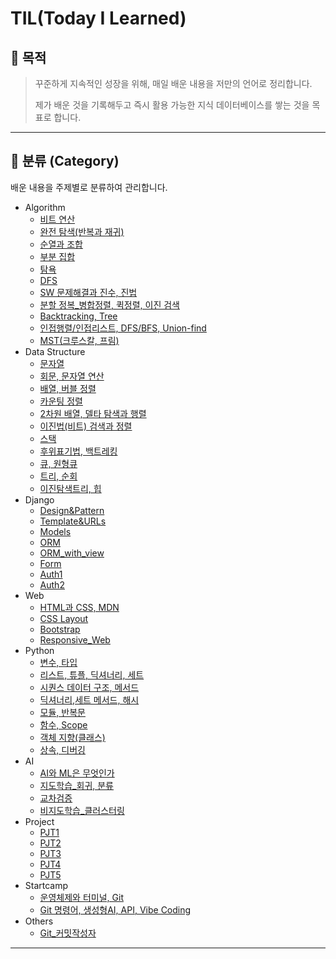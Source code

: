 # TIL(Today I Learned)

## 📌 목적

> 꾸준하게 지속적인 성장을 위해, 매일 배운 내용을 저만의 언어로 정리합니다.
> 
> 제가 배운 것을 기록해두고 즉시 활용 가능한 지식 데이터베이스를 쌓는 것을 목표로 합니다.

---

## 📂 분류 (Category)

배운 내용을 주제별로 분류하여 관리합니다.

- Algorithm
  - [비트 연산](Algorithm/Bit/2025-09-03.md)
  - [완전 탐색(반복과 재귀)](Algorithm/Bruteforce/2025-09-04.md)
  - [순열과 조합](Algorithm/Perm&Comb/2025-08-21.md)
  - [부분 집합](Algorithm/Power_Set/2025-08-24.md)
  - [탐욕](Algorithm/Greedy/2025-09-08.md)
  - [DFS](Algorithm/DFS/2025-08-13.md)
  - [SW 문제해결과 진수, 진법](Algorithm/SWproblem_solution/2025-09-02.md)
  - [분할 정복_병합정렬, 퀵정렬, 이진 검색](Algorithm/Divide&Conquer/2025-09-10.md)
  - [Backtracking, Tree](Algorithm/Backtracking/2025-09-11.md)
  - [인접행렬/인접리스트, DFS/BFS, Union-find](Algorithm/Graph/2025-09-15.md)
  - [MST(크루스칼, 프림)](Algorithm/MST_Dijkstra/2025-09-16.md)
- Data Structure
  - [문자열](Data_Structure/String_1/2025-08-08.md)
  - [회문, 문자열 연산](Data_Structure/String_2/2025-08-11.md)
  - [배열, 버블 정렬](Data_Structure/List1_1/2025-08-04.md)
  - [카운팅 정렬](Data_Structure/List1_2/2025-08-05.md)
  - [2차원 배열, 델타 탐색과 행렬](Data_Structure/List2_1/2025-08-06.md)
  - [이진법(비트) 검색과 정렬](Data_Structure/List2_2/2025-08-07.md)
  - [스택](Data_Structure/Stack1_1/2025-08-12.md)
  - [후위표기법, 백트레킹](Data_Structure/Stack2/2025-08-14.md)
  - [큐, 원형큐](Data_Structure/Queue/2025-08-20.md)
  - [트리, 순회](Data_Structure/Tree1/2025-08-22.md)
  - [이진탐색트리, 힙](Data_Structure/Tree2/2025-08-29.md)
- Django
  - [Design&Pattern](Django/Django_design&pattern/2025-09-18.md)
  - [Template&URLs](Django/Django_Template&URLs/2025-09-19.md)
  - [Models](Django/Django_Models/2025-09-23.md)
  - [ORM](Django/Django_ORM/2025-09-24.md)
  - [ORM_with_view](Django/Django_ORM_with_view/2025-09-25.md)
  - [Form](Django/Django_Form/2025-09-29.md)
  - [Auth1](Django/Django_Auth1/2025-09-30.md)
  - [Auth2](Django/Django_Auth2/2025-10-01.md)
- Web 
  - [HTML과 CSS, MDN](Web(front-end)/HTML&CSS/2025-08-25.md)
  - [CSS Layout](Web(front-end)/CSS_Layout/2025-08-26.md)
  - [Bootstrap](Web(front-end)/Bootstrap/2025-08-28.md)
  - [Responsive_Web](Web(front-end)/Responsive_Web/2025-08-28.md)
- Python
  - [변수, 타입](Python/Basic_Syntax_1/2025-07-21.md)
  - [리스트, 튜플, 딕셔너리, 세트](Python/Basic_Syntax_2/2025-07-22.md)
  - [시퀀스 데이터 구조, 메서드](Python/Data_Structure_1/2025-07-28.md)
  - [딕셔너리,세트 메서드, 해시](Python/Data_Structure_2/2025-07-29.md)
  - [모듈, 반복문](Python/Module&Control_of_Flow/2025-07-24.md)
  - [함수, Scope](Python/Functions/2025-07-23.md)
  - [객체 지향(클래스)](Python/OOP_1/2025-07-30.md)
  - [상속, 디버깅](Python/OOP_2/2025-07-31.md)
- AI 
  - [AI와 ML은 무엇인가](AI/AI와ML/2025-10-13.md)
  - [지도학습_회귀, 분류](AI/지도학습/2025-10-13.md)
  - [교차검증](AI/교차검증/2025-10-13.md)
  - [비지도학습_클러스터링](AI/비지도학습/2025-10-13.md)
- Project
  - [PJT1](Project/PJT1/PJT1/PJT1_README.md)
  - [PJT2](Project/PJT2/PJT2/PJT2_README.md)
  - [PJT3](Project/PJT3/PJT3/PJT3_README.md)
  - [PJT4](Project/PJT4/PJT4/README.md)
  - [PJT5](Project/PJT5/PJT5/README.md)
- Startcamp
  - [운영체제와 터미널, Git](Startcamp/2025-07-17/2025-07-17.md)
  - [Git 명령어, 생성형AI, API, Vibe Coding](Startcamp/2025-07-18/2025-07-18.md)
- Others
  - [Git_커밋작성자](Others/Git_커밋작성자/README.md)

---
